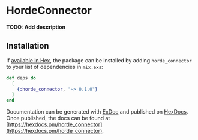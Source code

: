 # HordeConnector

**TODO: Add description**

## Installation

If [available in Hex](https://hex.pm/docs/publish), the package can be installed
by adding `horde_connector` to your list of dependencies in `mix.exs`:

```elixir
def deps do
  [
    {:horde_connector, "~> 0.1.0"}
  ]
end
```

Documentation can be generated with [ExDoc](https://github.com/elixir-lang/ex_doc)
and published on [HexDocs](https://hexdocs.pm). Once published, the docs can
be found at [https://hexdocs.pm/horde_connector](https://hexdocs.pm/horde_connector).
